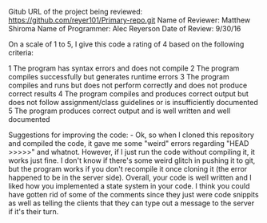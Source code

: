 Gitub URL of the project being reviewed: https://github.com/reyer101/Primary-repo.git
Name of Reviewer: Matthew Shiroma
Name of Programmer: Alec Reyerson
Date of Review: 9/30/16

On a scale of 1 to 5, I give this code a rating of 4 based on the following criteria:

1  The program has syntax errors and does not compile
2  The program compiles successfully but generates runtime errors
3  The program compiles and runs but does not perform correctly and does not produce correct results
4  The program compiles and produces correct output but does not follow assignment/class guidelines or is insufficiently documented
5  The program produces correct output and is well written and well documented

Suggestions for improving the code:
	- Ok, so when I cloned this repository and compiled the code, it gave me some "weird" errors regarding "HEAD >>>>>"
	and whatnot. However, if I just run the code without compiling it, it works just fine. I don't know if there's some weird glitch in pushing it to git, but the program works if you don't recompile it once cloning it (the error happened to be in the server side). Overall, your code is well written and I liked how you implemented a state system in your code. I think you could have gotten rid of some of the comments since they just were code snippits as well as telling the clients that they can type out a message to the server if it's their turn.
